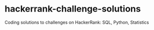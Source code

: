# hackerrank-challenge-solutions
Coding solutions to challenges on HackerRank: SQL, Python, Statistics
